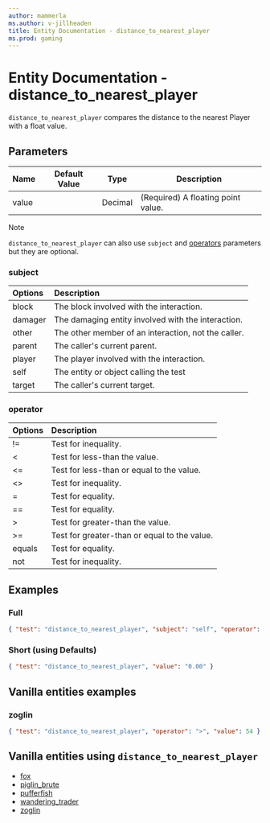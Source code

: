 ```yaml
---
author: mammerla
ms.author: v-jillheaden
title: Entity Documentation - distance_to_nearest_player
ms.prod: gaming
---
```


# Entity Documentation - distance_to_nearest_player

`distance_to_nearest_player` compares the distance to the nearest Player with a float value.

## Parameters
|Name |Default Value  |Type  |Description  |
|---------|---------|---------|---------|
|value | |Decimal|(Required) A floating point value.|

> [!NOTE]
> `distance_to_nearest_player` can also use `subject` and [operators](../Definitions/NestedTables/operator.md) parameters but they are optional.

### subject

| Options| Description |
|:-----------|:-----------|
| block| The block involved with the interaction. |
| damager| The damaging entity involved with the interaction. |
| other| The other member of an interaction, not the caller. |
| parent| The caller's current parent. |
| player| The player involved with the interaction. |
| self| The entity or object calling the test |
| target| The caller's current target. |

### operator

| Options| Description |
|:-----------|:-----------|
| !=| Test for inequality. |
| <| Test for less-than the value. |
| <=| Test for less-than or equal to the value. |
| <>| Test for inequality. |
| =| Test for equality. |
| ==| Test for equality. |
| >| Test for greater-than the value. |
| >=| Test for greater-than or equal to the value. |
| equals| Test for equality. |
| not| Test for inequality. |

## Examples

### Full

```json
{ "test": "distance_to_nearest_player", "subject": "self", "operator": "equals", "value": "0.00" }
```

### Short (using Defaults)

```json
{ "test": "distance_to_nearest_player", "value": "0.00" }
```

## Vanilla entities examples

### zoglin

```json
{ "test": "distance_to_nearest_player", "operator": ">", "value": 54 }
```

## Vanilla entities using `distance_to_nearest_player`

- [fox](../../../../Source/VanillaBehaviorPack_Snippets/entities/fox.md)
- [piglin_brute](../../../../Source/VanillaBehaviorPack_Snippets/entities/piglin_brute.md)
- [pufferfish](../../../../Source/VanillaBehaviorPack_Snippets/entities/pufferfish.md)
- [wandering_trader](../../../../Source/VanillaBehaviorPack_Snippets/entities/wandering_trader.md)
- [zoglin](../../../../Source/VanillaBehaviorPack_Snippets/entities/zoglin.md)
